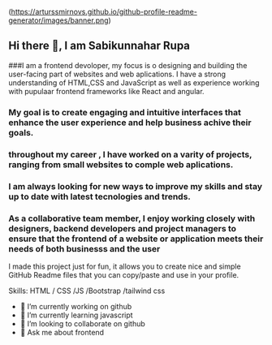 (https://arturssmirnovs.github.io/github-profile-readme-generator/images/banner.png)

## Hi there 👋, I am Sabikunnahar Rupa

###I am a frontend devoloper, my focus is o designing and building the user-facing part of websites and web aplications. I have a strong understanding of HTML,CSS     and JavaScript as well as experience working with pupulaar frontend frameworks like React and angular.
### My goal is to create engaging and intuitive interfaces that enhance the user experience and help business achive their goals.
### throughout my career , I have worked on a varity of projects, ranging from small websites to comple web aplications. 

### I am always looking for new ways to improve my skills and stay up to date with latest tecnologies and trends.
### As a collaborative team member, I enjoy working closely with designers, backend developers and project managers to ensure that the frontend of a website or application meets their needs of both businesss and the user

I made this project just for fun, it allows you to create nice and simple GitHub Readme files that you can copy/paste and use in your profile.

Skills:   HTML / CSS /JS /Bootstrap /tailwind css

- 🔭 I’m currently working on github 
- 🌱 I’m currently learning javascript 
- 👯 I’m looking to collaborate on github 
- 💬 Ask me about frontend 



